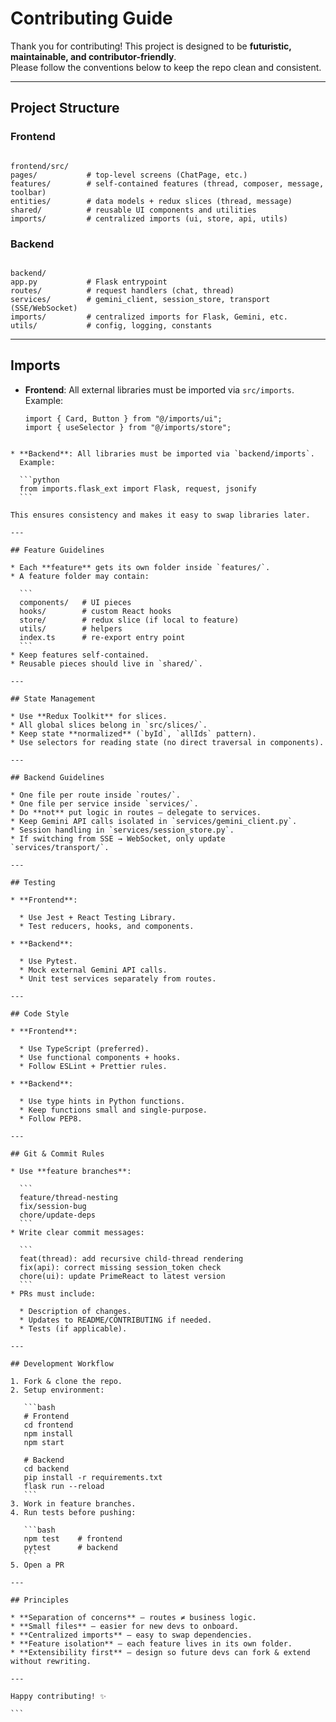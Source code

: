 # Contributing Guide

Thank you for contributing!
This project is designed to be **futuristic, maintainable, and contributor-friendly**.  
Please follow the conventions below to keep the repo clean and consistent.

---

## Project Structure

### Frontend
```

frontend/src/
pages/           # top-level screens (ChatPage, etc.)
features/        # self-contained features (thread, composer, message, toolbar)
entities/        # data models + redux slices (thread, message)
shared/          # reusable UI components and utilities
imports/         # centralized imports (ui, store, api, utils)

```

### Backend
```

backend/
app.py           # Flask entrypoint
routes/          # request handlers (chat, thread)
services/        # gemini_client, session_store, transport (SSE/WebSocket)
imports/         # centralized imports for Flask, Gemini, etc.
utils/           # config, logging, constants

````

---

## Imports

- **Frontend**: All external libraries must be imported via `src/imports`.  
  Example:
  ```tsx
  import { Card, Button } from "@/imports/ui";
  import { useSelector } from "@/imports/store";
````

* **Backend**: All libraries must be imported via `backend/imports`.
  Example:

  ```python
  from imports.flask_ext import Flask, request, jsonify
  ```

This ensures consistency and makes it easy to swap libraries later.

---

## Feature Guidelines

* Each **feature** gets its own folder inside `features/`.
* A feature folder may contain:

  ```
  components/   # UI pieces
  hooks/        # custom React hooks
  store/        # redux slice (if local to feature)
  utils/        # helpers
  index.ts      # re-export entry point
  ```
* Keep features self-contained.
* Reusable pieces should live in `shared/`.

---

## State Management

* Use **Redux Toolkit** for slices.
* All global slices belong in `src/slices/`.
* Keep state **normalized** (`byId`, `allIds` pattern).
* Use selectors for reading state (no direct traversal in components).

---

## Backend Guidelines

* One file per route inside `routes/`.
* One file per service inside `services/`.
* Do **not** put logic in routes — delegate to services.
* Keep Gemini API calls isolated in `services/gemini_client.py`.
* Session handling in `services/session_store.py`.
* If switching from SSE → WebSocket, only update `services/transport/`.

---

## Testing

* **Frontend**:

  * Use Jest + React Testing Library.
  * Test reducers, hooks, and components.

* **Backend**:

  * Use Pytest.
  * Mock external Gemini API calls.
  * Unit test services separately from routes.

---

## Code Style

* **Frontend**:

  * Use TypeScript (preferred).
  * Use functional components + hooks.
  * Follow ESLint + Prettier rules.

* **Backend**:

  * Use type hints in Python functions.
  * Keep functions small and single-purpose.
  * Follow PEP8.

---

## Git & Commit Rules

* Use **feature branches**:

  ```
  feature/thread-nesting
  fix/session-bug
  chore/update-deps
  ```
* Write clear commit messages:

  ```
  feat(thread): add recursive child-thread rendering
  fix(api): correct missing session_token check
  chore(ui): update PrimeReact to latest version
  ```
* PRs must include:

  * Description of changes.
  * Updates to README/CONTRIBUTING if needed.
  * Tests (if applicable).

---

## Development Workflow

1. Fork & clone the repo.
2. Setup environment:

   ```bash
   # Frontend
   cd frontend
   npm install
   npm start

   # Backend
   cd backend
   pip install -r requirements.txt
   flask run --reload
   ```
3. Work in feature branches.
4. Run tests before pushing:

   ```bash
   npm test    # frontend
   pytest      # backend
   ```
5. Open a PR

---

## Principles

* **Separation of concerns** — routes ≠ business logic.
* **Small files** — easier for new devs to onboard.
* **Centralized imports** — easy to swap dependencies.
* **Feature isolation** — each feature lives in its own folder.
* **Extensibility first** — design so future devs can fork & extend without rewriting.

---

Happy contributing! ✨

```